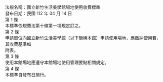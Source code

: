 法規名稱：國立新竹生活美學館場地使用收費標準  
發布日期：民國 112 年 04 月 14 日  
第 1 條  
本標準依規費法第十條第一項規定訂之。  
第 2 條  
申請單位向國立新竹生活美學館（以下簡稱本館）申請使用場地，應繳納使用費，其收費基準如  
附表。  
第 3 條  
使用本館場地應遵守本館場地使用管理要點相關規定。  
第 4 條  
本標準自發布日施行。  


